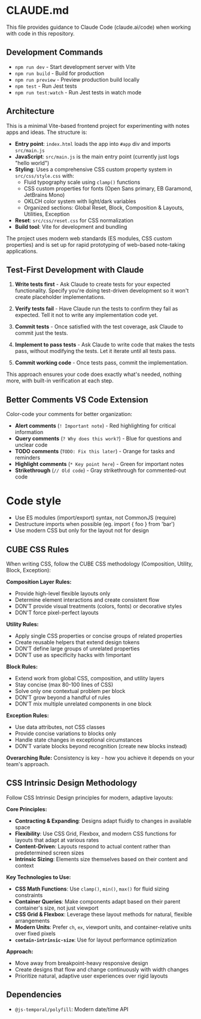 # CLAUDE.md

This file provides guidance to Claude Code (claude.ai/code) when working with code in this repository.

## Development Commands

- `npm run dev` - Start development server with Vite
- `npm run build` - Build for production
- `npm run preview` - Preview production build locally
- `npm test` - Run Jest tests
- `npm run test:watch` - Run Jest tests in watch mode

## Architecture

This is a minimal Vite-based frontend project for experimenting with notes apps and ideas. The structure is:

- **Entry point**: `index.html` loads the app into `#app` div and imports `src/main.js`
- **JavaScript**: `src/main.js` is the main entry point (currently just logs "hello world")
- **Styling**: Uses a comprehensive CSS custom property system in `src/css/style.css` with:
  - Fluid typography scale using `clamp()` functions
  - CSS custom properties for fonts (Open Sans primary, EB Garamond, JetBrains Mono)
  - OKLCH color system with light/dark variables
  - Organized sections: Global Reset, Block, Composition & Layouts, Utilities, Exception
- **Reset**: `src/css/reset.css` for CSS normalization
- **Build tool**: Vite for development and bundling

The project uses modern web standards (ES modules, CSS custom properties) and is set up for rapid prototyping of web-based note-taking applications.

## Test-First Development with Claude

1. **Write tests first** - Ask Claude to create tests for your expected functionality. Specify you're doing test-driven development so it won't create placeholder implementations.

2. **Verify tests fail** - Have Claude run the tests to confirm they fail as expected. Tell it not to write any implementation code yet.

3. **Commit tests** - Once satisfied with the test coverage, ask Claude to commit just the tests.

4. **Implement to pass tests** - Ask Claude to write code that makes the tests pass, without modifying the tests. Let it iterate until all tests pass.

5. **Commit working code** - Once tests pass, commit the implementation.

This approach ensures your code does exactly what's needed, nothing more, with built-in verification at each step.

## Better Comments VS Code Extension

Color-code your comments for better organization:

- **Alert comments** (`! Important note`) - Red highlighting for critical information
- **Query comments** (`? Why does this work?`) - Blue for questions and unclear code
- **TODO comments** (`TODO: Fix this later`) - Orange for tasks and reminders
- **Highlight comments** (`* Key point here`) - Green for important notes
- **Strikethrough** (`// Old code`) - Gray strikethrough for commented-out code


# Code style
- Use ES modules (import/export) syntax, not CommonJS (require)
- Destructure imports when possible (eg. import { foo } from 'bar')
- Use modern CSS but only for the layout not for design

## CUBE CSS Rules

When writing CSS, follow the CUBE CSS methodology (Composition, Utility, Block, Exception):

**Composition Layer Rules:**
- Provide high-level flexible layouts only
- Determine element interactions and create consistent flow
- DON'T provide visual treatments (colors, fonts) or decorative styles
- DON'T force pixel-perfect layouts

**Utility Rules:**
- Apply single CSS properties or concise groups of related properties
- Create reusable helpers that extend design tokens
- DON'T define large groups of unrelated properties
- DON'T use as specificity hacks with !important

**Block Rules:**
- Extend work from global CSS, composition, and utility layers
- Stay concise (max 80-100 lines of CSS)
- Solve only one contextual problem per block
- DON'T grow beyond a handful of rules
- DON'T mix multiple unrelated components in one block

**Exception Rules:**
- Use data attributes, not CSS classes
- Provide concise variations to blocks only
- Handle state changes in exceptional circumstances
- DON'T variate blocks beyond recognition (create new blocks instead)

**Overarching Rule:** Consistency is key - how you achieve it depends on your team's approach.

## CSS Intrinsic Design Methodology

Follow CSS Intrinsic Design principles for modern, adaptive layouts:

**Core Principles:**
- **Contracting & Expanding**: Designs adapt fluidly to changes in available space
- **Flexibility**: Use CSS Grid, Flexbox, and modern CSS functions for layouts that adapt at various rates
- **Content-Driven**: Layouts respond to actual content rather than predetermined screen sizes
- **Intrinsic Sizing**: Elements size themselves based on their content and context

**Key Technologies to Use:**
- **CSS Math Functions**: Use `clamp()`, `min()`, `max()` for fluid sizing constraints
- **Container Queries**: Make components adapt based on their parent container's size, not just viewport
- **CSS Grid & Flexbox**: Leverage these layout methods for natural, flexible arrangements
- **Modern Units**: Prefer `ch`, `ex`, viewport units, and container-relative units over fixed pixels
- **`contain-intrinsic-size`**: Use for layout performance optimization

**Approach:**
- Move away from breakpoint-heavy responsive design
- Create designs that flow and change continuously with width changes
- Prioritize natural, adaptive user experiences over rigid layouts


## Dependencies

- `@js-temporal/polyfill`: Modern date/time API